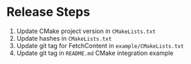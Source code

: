 # Release Steps

1. Update CMake project version in `CMakeLists.txt`
2. Update hashes in `CMakeLists.txt`
3. Update git tag for FetchContent in `example/CMakeLists.txt`
4. Update git tag in `README.md` CMake integration example
